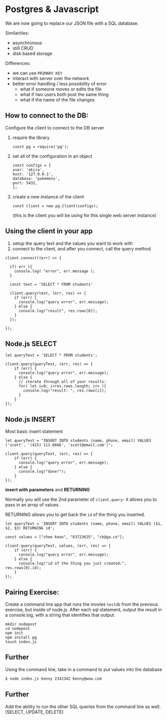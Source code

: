 # Postgres & Javascript

We are now going to replace our JSON file with a SQL database.

Similarities:

* asynchronous
* still CRUD
* disk based storage

Differences:

* we can use `PRIMARY KEY`
* interact with server over the network
* better error handling / less possibility of error
  * what if someone moves or edits the file
  * what if two users both post the same thing
  * what if the name of the file changes

## How to connect to the DB:

Configure the client to connect to the DB server

1. require the library

   ```text
   const pg = require('pg');
   ```

2. set all of the configuration in an object

   ```text
   const configs = {
   user: 'akira',
   host: '127.0.0.1',
   database: 'pokemons',
   port: 5432,
   };
   ```

3. create a new instance of the client

   ```text
   const client = new pg.Client(configs);
   ```

   \(this is the client you will be using for this single web server instance\)

## Using the client in your app

1. setup the query text and the values you want to work with
2. connect to the client, and after you connect, call the query method

```text
client.connect((err) => {

  if( err ){
    console.log( "error", err.message );
  }

  const text = 'SELECT * FROM students'

  client.query(text, (err, res) => {
    if (err) {
      console.log("query error", err.message);
    } else {
      console.log("result", res.rows[0]);
    }
  });

});
```

## Node.js SELECT

```text
let queryText = 'SELECT * FROM students';

client.query(queryText, (err, res) => {
    if (err) {
      console.log("query error", err.message);
    } else {
      // iterate through all of your results:
      for( let i=0; i<res.rows.length; i++ ){
        console.log("result: ", res.rows[i]);
      }
    }
});
```

## Node.js INSERT

Most basic insert statement

```text
let queryText = "INSERT INTO students (name, phone, email) VALUES ('scott', '(415) 111-6666', 'scott@email.com')";

client.query(queryText, (err, res) => {
    if (err) {
      console.log("query error", err.message);
    } else {
      console.log("done!");
    }
});
```

**insert with parameters** and **RETURNING**

Normally you will use the 2nd parameter of `client.query`- it allows you to pass in an array of values.

RETURNING allows you to get back the `id` of the thing you inserted.

```text
let queryText = 'INSERT INTO students (name, phone, email) VALUES ($1, $2, $3) RETURNING id';

const values = ["chee kean", "63723625", "ck@ga.co"];

client.query(queryText, values, (err, res) => {
    if (err) {
      console.log("query error", err.message);
    } else {
      console.log("id of the thing you just created:", res.rows[0].id);
    }
});
```

## Pairing Exercise:

Create a command line app that runs the movies `testdb` from the previous exercise, but inside of node.js. After each sql statement, output the result in a console.log, with a string that identifies that output.

```text
mkdir nodepost
cd nodepost
npm init
npm install pg
touch index.js
```

## Further

Using the command line, take in a command to put values into the database

```bash
$ node index.js kenny 2342342 kenny@wow.com
```

## Further

Add the ability to run the other SQL queries from the command line as well. \(SELECT, UPDATE, DELETE\)


